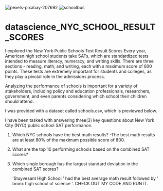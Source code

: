 ![pexels-pixabay-207692](https://github.com/RashidTobrazune/datascience_NYC_SCHOOL_RESULT_SCORES/assets/150378293/2317827f-8be3-49ed-8ed0-3edcc2f7ca45)
![schoolbus](https://github.com/RashidTobrazune/datascience_NYC_SCHOOL_RESULT_SCORES/assets/150378293/1019260b-49f1-4578-9ba2-ca8f92c8ba7d)


# datascience_NYC_SCHOOL_RESULT_SCORES
I explored the New York Public Schools Test Result Scores
Every year, American high school students take SATs, which are standardized tests intended to measure literacy, numeracy, and writing skills. There are three sections - reading, math, and writing, each with a maximum score of 800 points. These tests are extremely important for students and colleges, as they play a pivotal role in the admissions process.

Analyzing the performance of schools is important for a variety of stakeholders, including policy and education professionals, researchers, government, and even parents considering which school their children should attend.

I was provided with a dataset called schools.csv, which is previewed below.

I have been tasked with answering three(3) key questions about New York City (NYC) public school SAT performance.
1. Which NYC schools have the best math results?
   -The best math results are at least 80% of the maximum possible score of 800.
3. What are the top 10 performing schools based on the combined SAT scores?
4. Which single borough has the largest standard deviation in the combined SAT scores?

   'Stuyvesant High School ' had the best average math result followed by ' bronx high school of science '. CHECK OUT MY CODE AND RUN IT.
